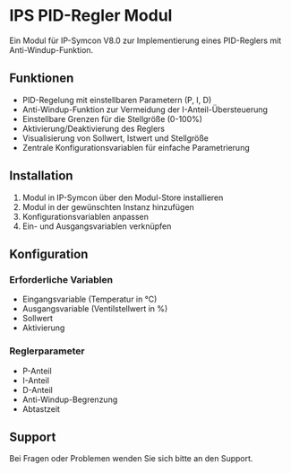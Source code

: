 # IPS PID-Regler Modul

Ein Modul für IP-Symcon V8.0 zur Implementierung eines PID-Reglers mit Anti-Windup-Funktion.

## Funktionen

- PID-Regelung mit einstellbaren Parametern (P, I, D)
- Anti-Windup-Funktion zur Vermeidung der I-Anteil-Übersteuerung
- Einstellbare Grenzen für die Stellgröße (0-100%)
- Aktivierung/Deaktivierung des Reglers
- Visualisierung von Sollwert, Istwert und Stellgröße
- Zentrale Konfigurationsvariablen für einfache Parametrierung

## Installation

1. Modul in IP-Symcon über den Modul-Store installieren
2. Modul in der gewünschten Instanz hinzufügen
3. Konfigurationsvariablen anpassen
4. Ein- und Ausgangsvariablen verknüpfen

## Konfiguration

### Erforderliche Variablen
- Eingangsvariable (Temperatur in °C)
- Ausgangsvariable (Ventilstellwert in %)
- Sollwert
- Aktivierung

### Reglerparameter
- P-Anteil
- I-Anteil
- D-Anteil
- Anti-Windup-Begrenzung
- Abtastzeit

## Support

Bei Fragen oder Problemen wenden Sie sich bitte an den Support.